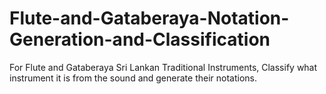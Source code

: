 # Flute-and-Gataberaya-Notation-Generation-and-Classification
For Flute and Gataberaya Sri Lankan Traditional Instruments, Classify what instrument it is from the sound and generate their notations. 

